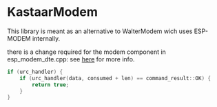 # KastaarModem

This library is meant as an alternative to WalterModem wich uses ESP-MODEM internally.


there is a change required for the modem component in esp_modem_dte.cpp:
see [here](https://github.com/espressif/esp-protocols/pull/810) for more info.

```cpp
if (urc_handler) {
    if (urc_handler(data, consumed + len) == command_result::OK) {
        return true;
    }
}
```